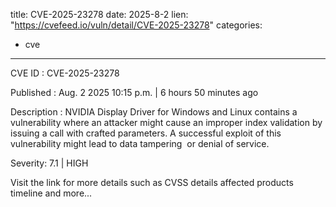  
title: CVE-2025-23278
date: 2025-8-2
lien: "https://cvefeed.io/vuln/detail/CVE-2025-23278"
categories:
  - cve
---

CVE ID : CVE-2025-23278

Published :  Aug. 2
2025
10:15 p.m. | 6 hours
50 minutes ago

Description : NVIDIA Display Driver for Windows and Linux contains a vulnerability where an attacker might cause an improper index validation by issuing a call with crafted parameters. A successful exploit of this vulnerability might lead to data tampering  or denial of service.

Severity: 7.1 | HIGH

Visit the link for more details
such as CVSS details
affected products
timeline
and more...
